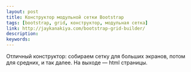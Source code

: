 ```yaml
---
layout: post
title: Конструктор модульной сетки Bootstrap
tags: [bootstrap, grid, конструктор, модульная сетка]
link: http://jaykanakiya.com/bootstrap-grid-builder/
description:
keywords:
---
```


<p>Отличный конструктор: собираем сетку для больших экранов, потом для средних, и так далее. На выходе — html страницы.</p>
